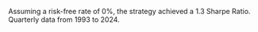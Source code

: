 Assuming a risk-free rate of 0%, the strategy achieved a 1.3 Sharpe Ratio. Quarterly data from 1993 to 2024.
